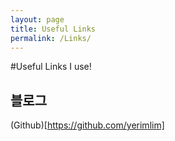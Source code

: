 ```yaml
---
layout: page
title: Useful Links
permalink: /Links/
---
```


#Useful Links I use! 

## 블로그
(Github)[https://github.com/yerimlim] 

